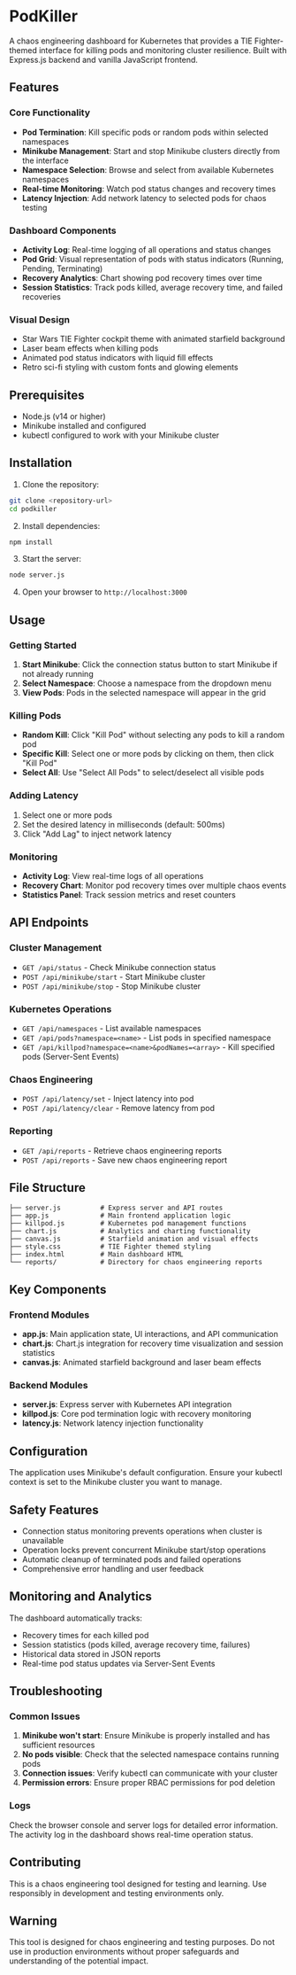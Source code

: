 # PodKiller

A chaos engineering dashboard for Kubernetes that provides a TIE Fighter-themed interface for killing pods and monitoring cluster resilience. Built with Express.js backend and vanilla JavaScript frontend.

## Features

### Core Functionality
- **Pod Termination**: Kill specific pods or random pods within selected namespaces
- **Minikube Management**: Start and stop Minikube clusters directly from the interface
- **Namespace Selection**: Browse and select from available Kubernetes namespaces
- **Real-time Monitoring**: Watch pod status changes and recovery times
- **Latency Injection**: Add network latency to selected pods for chaos testing

### Dashboard Components
- **Activity Log**: Real-time logging of all operations and status changes
- **Pod Grid**: Visual representation of pods with status indicators (Running, Pending, Terminating)
- **Recovery Analytics**: Chart showing pod recovery times over time
- **Session Statistics**: Track pods killed, average recovery time, and failed recoveries

### Visual Design
- Star Wars TIE Fighter cockpit theme with animated starfield background
- Laser beam effects when killing pods
- Animated pod status indicators with liquid fill effects
- Retro sci-fi styling with custom fonts and glowing elements

## Prerequisites

- Node.js (v14 or higher)
- Minikube installed and configured
- kubectl configured to work with your Minikube cluster

## Installation

1. Clone the repository:
```bash
git clone <repository-url>
cd podkiller
```

2. Install dependencies:
```bash
npm install
```

3. Start the server:
```bash
node server.js
```

4. Open your browser to `http://localhost:3000`

## Usage

### Getting Started
1. **Start Minikube**: Click the connection status button to start Minikube if not already running
2. **Select Namespace**: Choose a namespace from the dropdown menu
3. **View Pods**: Pods in the selected namespace will appear in the grid

### Killing Pods
- **Random Kill**: Click "Kill Pod" without selecting any pods to kill a random pod
- **Specific Kill**: Select one or more pods by clicking on them, then click "Kill Pod"
- **Select All**: Use "Select All Pods" to select/deselect all visible pods

### Adding Latency
1. Select one or more pods
2. Set the desired latency in milliseconds (default: 500ms)
3. Click "Add Lag" to inject network latency

### Monitoring
- **Activity Log**: View real-time logs of all operations
- **Recovery Chart**: Monitor pod recovery times over multiple chaos events
- **Statistics Panel**: Track session metrics and reset counters

## API Endpoints

### Cluster Management
- `GET /api/status` - Check Minikube connection status
- `POST /api/minikube/start` - Start Minikube cluster
- `POST /api/minikube/stop` - Stop Minikube cluster

### Kubernetes Operations
- `GET /api/namespaces` - List available namespaces
- `GET /api/pods?namespace=<name>` - List pods in specified namespace
- `GET /api/killpod?namespace=<name>&podNames=<array>` - Kill specified pods (Server-Sent Events)

### Chaos Engineering
- `POST /api/latency/set` - Inject latency into pod
- `POST /api/latency/clear` - Remove latency from pod

### Reporting
- `GET /api/reports` - Retrieve chaos engineering reports
- `POST /api/reports` - Save new chaos engineering report

## File Structure

```
├── server.js          # Express server and API routes
├── app.js             # Main frontend application logic
├── killpod.js         # Kubernetes pod management functions
├── chart.js           # Analytics and charting functionality
├── canvas.js          # Starfield animation and visual effects
├── style.css          # TIE Fighter themed styling
├── index.html         # Main dashboard HTML
└── reports/           # Directory for chaos engineering reports
```

## Key Components

### Frontend Modules
- **app.js**: Main application state, UI interactions, and API communication
- **chart.js**: Chart.js integration for recovery time visualization and session statistics
- **canvas.js**: Animated starfield background and laser beam effects

### Backend Modules
- **server.js**: Express server with Kubernetes API integration
- **killpod.js**: Core pod termination logic with recovery monitoring
- **latency.js**: Network latency injection functionality

## Configuration

The application uses Minikube's default configuration. Ensure your kubectl context is set to the Minikube cluster you want to manage.

## Safety Features

- Connection status monitoring prevents operations when cluster is unavailable
- Operation locks prevent concurrent Minikube start/stop operations
- Automatic cleanup of terminated pods and failed operations
- Comprehensive error handling and user feedback

## Monitoring and Analytics

The dashboard automatically tracks:
- Recovery times for each killed pod
- Session statistics (pods killed, average recovery time, failures)
- Historical data stored in JSON reports
- Real-time pod status updates via Server-Sent Events

## Troubleshooting

### Common Issues
1. **Minikube won't start**: Ensure Minikube is properly installed and has sufficient resources
2. **No pods visible**: Check that the selected namespace contains running pods
3. **Connection issues**: Verify kubectl can communicate with your cluster
4. **Permission errors**: Ensure proper RBAC permissions for pod deletion

### Logs
Check the browser console and server logs for detailed error information. The activity log in the dashboard shows real-time operation status.

## Contributing

This is a chaos engineering tool designed for testing and learning. Use responsibly in development and testing environments only.

## Warning

This tool is designed for chaos engineering and testing purposes. Do not use in production environments without proper safeguards and understanding of the potential impact.
